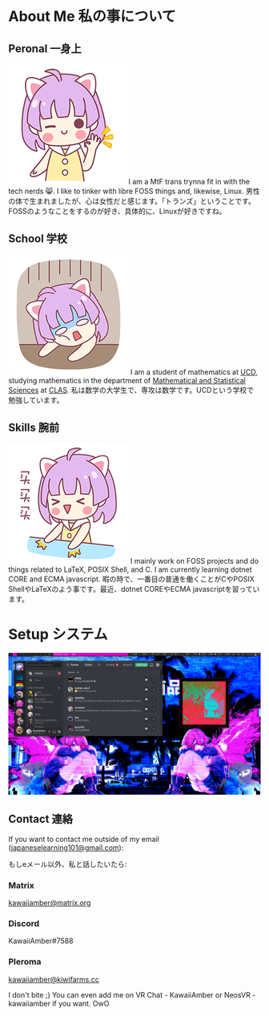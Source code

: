 # About Me 私の事について
## Peronal 一身上
![ok](img/ok.gif)I am a MtF trans trynna fit in with the tech nerds 😸. I like to tinker with libre FOSS things and, likewise, Linux.
男性の体で生まれましたが、心は女性だと感じます。「トランズ」ということです。FOSSのようなことをするのが好き、具体的に、Linuxが好きですね。
## School 学校
![tired](img/tired.gif) I am a student of mathematics at [UCD](https://ucdenver.edu/), studying mathematics in the department of [Mathematical and Statistical Sciences](https://clas.ucdenver.edu/mathematical-and-statistical-sciences/) at [CLAS](https://clas.ucdenver.edu/).
私は数学の大学生で、専攻は数学です。UCDという学校で勉強しています。
## Skills 腕前
![pat](img/pat.gif) I mainly work on FOSS projects and do things related to LaTeX, POSIX Shell, and C. I am currently learning dotnet CORE and ECMA javascript. 暇の時で、一番目の普通を働くことがCやPOSIX ShellやLaTeXのよう事です。最近、dotnet COREやECMA javascriptを習っています。
# Setup システム
![setup](img/desktop.png)
## Contact 連絡
If you want to contact me outside of my email (japaneselearning101@gmail.com):

もしeメール以外、私と話したいたら:
### Matrix
kawaiiamber@matrix.org
### Discord
KawaiiAmber#7588
### Pleroma
kawaiiamber@kiwifarms.cc

I don't bite ;) You can even add me on VR Chat - KawaiiAmber or NeosVR - kawaiiamber if you want. OwO
